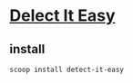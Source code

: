 # [Delect It Easy](https://github.com/horsicq/Detect-It-Easy)

## install

```sh
scoop install detect-it-easy
```
